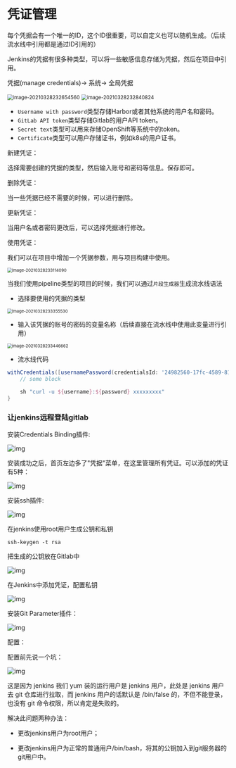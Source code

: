 # 凭证管理

每个凭据会有一个唯一的ID，这个ID很重要，可以自定义也可以随机生成。（后续流水线中引用都是通过ID引用的）

Jenkins的凭据有很多种类型，可以将一些敏感信息存储为凭据，然后在项目中引用。 

凭据(manage credentials)-> 系统-> 全局凭据

<img src="https://gitee.com/c_honghui/picture/raw/master/img/20210328232654.png" alt="image-20210328232654560" style="zoom:80%;" />

<img src="https://gitee.com/c_honghui/picture/raw/master/img/20210328232840.png" alt="image-20210328232840824" style="zoom:80%;" />

- `Username with password`类型存储Harbor或者其他系统的用户名和密码。
- `GitLab API token`类型存储Gitlab的用户API token。
- `Secret text`类型可以用来存储OpenShift等系统中的token。
- `Certificate`类型可以用户存储证书，例如k8s的用户证书。

新建凭证：

选择需要创建的凭据的类型，然后输入账号和密码等信息。保存即可。

删除凭证：

当一些凭据已经不需要的时候，可以进行删除。

更新凭证：

当用户名或者密码更改后，可以选择凭据进行修改。

使用凭证：

我们可以在项目中增加一个凭据参数，用与项目构建中使用。

<img src="https://gitee.com/c_honghui/picture/raw/master/img/20210328233114.png" alt="image-20210328233114090" style="zoom:67%;" />

当我们使用pipeline类型的项目的时候，我们可以通过`片段生成器`生成流水线语法

- 选择要使用的凭据的类型

<img src="https://gitee.com/c_honghui/picture/raw/master/img/20210328233355.png" alt="image-20210328233355530" style="zoom:67%;" />

- 输入该凭据的账号的密码的变量名称（后续直接在流水线中使用此变量进行引用）

<img src="https://gitee.com/c_honghui/picture/raw/master/img/20210328233446.png" alt="image-20210328233446662" style="zoom:67%;" />

- 流水线代码

```groovy
withCredentials([usernamePassword(credentialsId: '24982560-17fc-4589-819b-bc5bea89da77', passwordVariable: 'password', usernameVariable: 'username')]) {
    // some block

    sh "curl -u ${username}:${password} xxxxxxxxx"
}
```

### 让jenkins远程登陆gitlab

安装Credentials Binding插件:

![img](https://gitee.com/c_honghui/picture/raw/master/img/20210312141044.png)

安装成功之后，首页左边多了"凭据"菜单，在这里管理所有凭证。可以添加的凭证有5种：

![img](https://gitee.com/c_honghui/picture/raw/master/img/20210312141100.png)

安装ssh插件:

![img](https://gitee.com/c_honghui/picture/raw/master/img/20210312141137.png)

在jenkins使用root用户生成公钥和私钥

```shell
ssh-keygen -t rsa
```

把生成的公钥放在Gitlab中

![img](https://gitee.com/c_honghui/picture/raw/master/img/20210312141317.png)

在Jenkins中添加凭证，配置私钥

![img](https://gitee.com/c_honghui/picture/raw/master/img/20210312141520.png)

安装Git Parameter插件：

![img](https://gitee.com/c_honghui/picture/raw/master/img/20210312141858.png)

配置：

配置前先说一个坑：

![img](https://gitee.com/c_honghui/picture/raw/master/img/20210312141910.png)

这是因为 jenkins 我们 yum 装的运行用户是 jenkins 用户，此处是 jenkins 用户去 git 仓库进行拉取，而 jenkins 用户的话默认是 /bin/false 的，不但不能登录，也没有 git 命令权限，所以肯定是失败的。

解决此问题两种办法：

- 更改jenkins用户为root用户；

- 更改jenkins用户为正常的普通用户/bin/bash，将其的公钥加入到git服务器的git用户中。